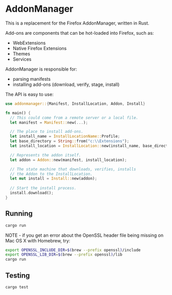 AddonManager
============

This is a replacement for the Firefox AddonManager, written in Rust.

Add-ons are components that can be hot-loaded into Firefox, such as:

* WebExtensions
* Native Firefox Extensions
* Themes
* Services

AddonManager is responsible for:

* parsing manifests
* installing add-ons (download, verify, stage, install)

The API is easy to use:

```rust
use addonmanager::{Manifest, InstallLocation, Addon, Install}

fn main() {
  // This could come from a remote server or a local file.
  let manifest = Manifest::new(...);

  // The place to install add-ons.
  let install_name = InstallLocationName::Profile;
  let base_directory = String::from("c:\\Extensions");
  let install_location = InstallLocation::new(install_name, base_directory); 

  // Represents the addon itself.
  let addon = Addon::new(manifest, install_location);

  // The state machine that downloads, verifies, installs
  // the Addon to the InstallLocation.
  let mut install = Install::new(addon);
  
  // Start the install process.
  install.download();
}
```

Running
-------

```bash
cargo run
```

NOTE - if you get an error about the OpenSSL header file being missing on
Mac OS X with Homebrew, try:

```bash
export OPENSSL_INCLUDE_DIR=$(brew --prefix openssl)/include
export OPENSSL_LIB_DIR=$(brew --prefix openssl)/lib
cargo run
```

Testing
-------

```bash
cargo test
````

